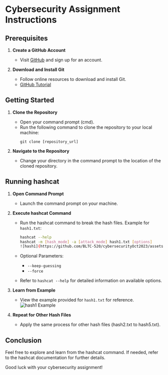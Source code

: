 # Cybersecurity Assignment Instructions

## Prerequisites

1. **Create a GitHub Account**
   - Visit [GitHub](https://github.com/) and sign up for an account.

2. **Download and Install Git**
   - Follow online resources to download and install Git.
   - [GitHub Tutorial](https://youtu.be/1ibmWyt8hfw)

## Getting Started

1. **Clone the Repository**
   - Open your command prompt (cmd).
   - Run the following command to clone the repository to your local machine:
     ```
     git clone [repository_url]
     ```

2. **Navigate to the Repository**
   - Change your directory in the command prompt to the location of the cloned repository.

## Running hashcat

1. **Open Command Prompt**
   - Launch the command prompt on your machine.

2. **Execute hashcat Command**
   - Run the hashcat command to break the hash files. Example for `hash1.txt`:
     ```bash
     hashcat --help
     hashcat -m [hash_mode] -a [attack_mode] hash1.txt [options]
     ![hash1](https://github.com/BLTC-520/cybersecurityOct2023/assets/125104831/90806172-92c6-47cd-ad1f-cf8305c1491b)

     ```

   - Optional Parameters:
     - `--keep-guessing`
     - `--force`

   - Refer to `hashcat --help` for detailed information on available options.

3. **Learn from Example**
   - View the example provided for `hash1.txt` for reference.
     ![hash1 Example](https://github.com/BLTC-520/cybersecurityOct2023/assets/125104831/86490d3d-e989-48ed-bae6-611cf5cfca84)

4. **Repeat for Other Hash Files**
   - Apply the same process for other hash files (hash2.txt to hash5.txt).

## Conclusion

Feel free to explore and learn from the hashcat command. If needed, refer to the hashcat documentation for further details.

Good luck with your cybersecurity assignment!




